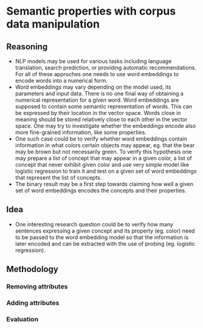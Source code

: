 # Semantic properties with corpus data manipulation

## Reasoning

- NLP models may be used for various tasks including language translation, search prediction, or providing automatic recommendations. For all of these approches one needs to use word embeddings to encode words into a numerical form.
- Word embeddings may vary depending on the model used, its
parameters and input data. There is no one final way of obtaining a numerical representation for a given word. Word embeddings are supposed to contain some semantic representation of words. This can be expressed by their location in the vector space. Words close in meaning should be stored
relatively close to each other in the vector space. One may try to investigate whether the embeddings encode also more fine-grained information, like
some properties.
- One such case could be to verify whether word embeddings contain information in what colors certain objects may appear, eg. that the bear may be brown but not necessarily green. To verify this hypothesis one may prepare a list of concept that may appear in a given color, a list of
concept that never exhibit given color and use very simple model like logistic regression to train it and test on a given set of word embeddings that represent the list of concepts.
- The binary result may be a first step towards claiming how well a given set of word embeddings encodes the concepts and their properties.

## Idea

- One interesting research question could be to verify how many sentences expressing a given concept
and its property (eg. color) need to be passed to the word embedding model so that the information
is later encoded and can be extracted with the use of probing (eg. logistic regression).


## Methodology

### Removing attributes


### Adding attributes


### Evaluation

